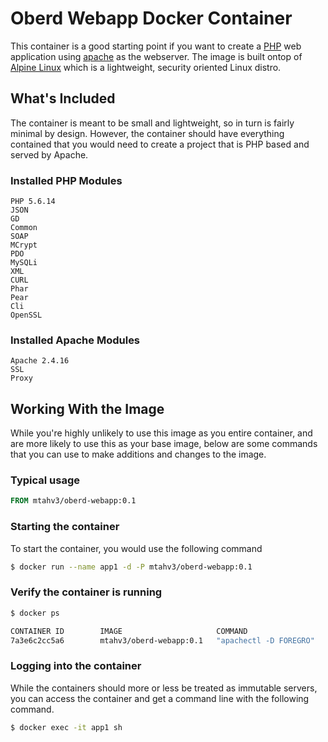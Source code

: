 # Oberd Webapp Docker Container

This container is a good starting point if you want to create a [PHP](https://www.php.net) web application using [apache](http://apache.org/) as the webserver. The image is built ontop of [Alpine Linux](http://www.alpinelinux.org/) which is a lightweight, security oriented Linux distro.

## What's Included

The container is meant to be small and lightweight, so in turn is fairly minimal by design. However, the container should have everything contained that you would need to create a project that is PHP based and served by Apache.

### Installed PHP Modules

    PHP 5.6.14
    JSON
    GD
    Common
    SOAP
    MCrypt
    PDO
    MySQLi
    XML
    CURL
    Phar
    Pear
    Cli
    OpenSSL


### Installed Apache Modules


    Apache 2.4.16
    SSL
    Proxy
    
## Working With the Image

While you're highly unlikely to use this image as you entire container, and are more likely to use this as your base image, below are some commands that you can use to 
make additions and changes to the image.

### Typical usage
```Dockerfile
FROM mtahv3/oberd-webapp:0.1
```

### Starting the container

To start the container, you would use the following command

```sh
$ docker run --name app1 -d -P mtahv3/oberd-webapp:0.1
```
### Verify the container is running

```sh
$ docker ps

CONTAINER ID        IMAGE                     COMMAND                  CREATED             STATUS              PORTS                                           NAMES
7a3e6c2cc5a6        mtahv3/oberd-webapp:0.1   "apachectl -D FOREGRO"   4 seconds ago       Up 3 seconds        0.0.0.0:32775->80/tcp, 0.0.0.0:32774->443/tcp   app1
```

### Logging into the container

While the containers should more or less be treated as immutable servers, you can access the container and get a command line with the following command.

```sh
$ docker exec -it app1 sh
```